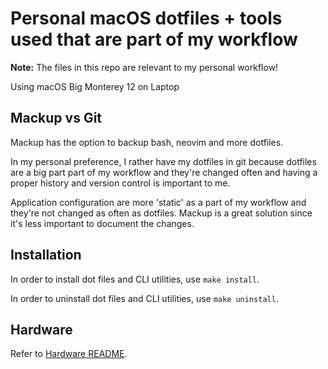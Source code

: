 # Personal macOS dotfiles + tools used that are part of my workflow

**Note:** The files in this repo are relevant to my personal workflow!

Using macOS Big Monterey 12 on Laptop

## Mackup vs Git

Mackup has the option to backup bash, neovim and more dotfiles.

In my personal preference, I rather have my dotfiles in git because dotfiles are a big part part of my workflow and they're changed often and having a proper history and version control is important to me.

Application configuration are more 'static' as a part of my workflow and they're not changed as often as dotfiles. Mackup is a great solution since it's less important to document the changes.

## Installation

In order to install dot files and CLI utilities, use `make install`.

In order to uninstall dot files and CLI utilities, use `make uninstall`.

## Hardware

Refer to [Hardware README](/Hardware).
